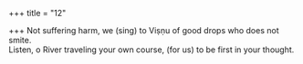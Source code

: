 +++
title = "12"

+++
Not suffering harm, we (sing) to Viṣṇu of good drops who does  not smite.  
Listen, o River traveling your own course, (for us) to be first in your  thought.  